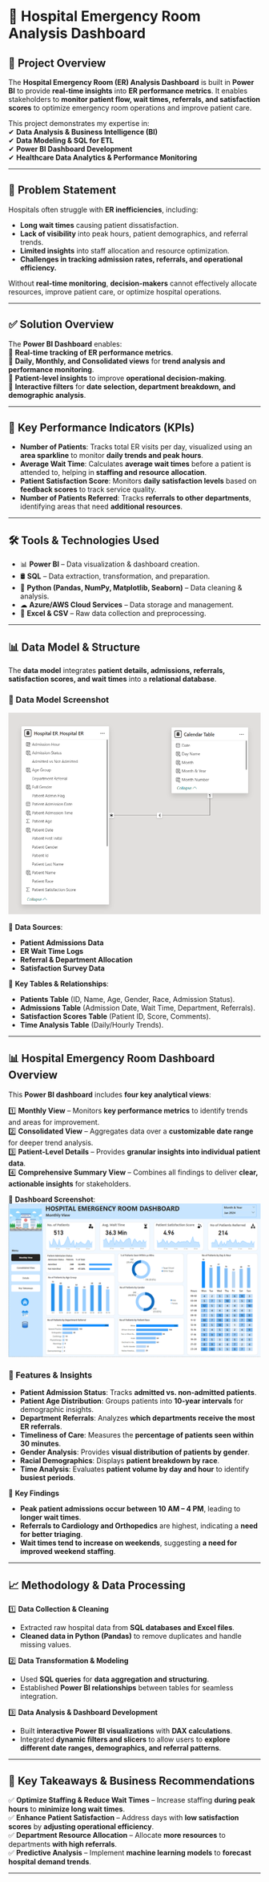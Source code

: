# 🏥 Hospital Emergency Room Analysis Dashboard

## 📌 Project Overview  
The **Hospital Emergency Room (ER) Analysis Dashboard** is built in **Power BI** to provide **real-time insights** into **ER performance metrics**. It enables stakeholders to **monitor patient flow, wait times, referrals, and satisfaction scores** to optimize emergency room operations and improve patient care.

This project demonstrates my expertise in:  
✔ **Data Analysis & Business Intelligence (BI)**  
✔ **Data Modeling & SQL for ETL**  
✔ **Power BI Dashboard Development**  
✔ **Healthcare Data Analytics & Performance Monitoring**  

---

## 🚀 Problem Statement  
Hospitals often struggle with **ER inefficiencies**, including:  
-  **Long wait times** causing patient dissatisfaction.  
-  **Lack of visibility** into peak hours, patient demographics, and referral trends.  
-  **Limited insights** into staff allocation and resource optimization.  
-  **Challenges in tracking admission rates, referrals, and operational efficiency.**  

Without **real-time monitoring**, **decision-makers** cannot effectively allocate resources, improve patient care, or optimize hospital operations.

---

## ✅ Solution Overview  
The **Power BI Dashboard** enables:  
📌 **Real-time tracking of ER performance metrics**.  
📌 **Daily, Monthly, and Consolidated views** for **trend analysis and performance monitoring**.  
📌 **Patient-level insights** to improve **operational decision-making**.  
📌 **Interactive filters** for **date selection, department breakdown, and demographic analysis**.  

---

## 🎯 Key Performance Indicators (KPIs)  

- **Number of Patients**: Tracks total ER visits per day, visualized using an **area sparkline** to monitor **daily trends and peak hours**.  
- **Average Wait Time**: Calculates **average wait times** before a patient is attended to, helping in **staffing and resource allocation**.  
- **Patient Satisfaction Score**: Monitors **daily satisfaction levels** based on **feedback scores** to track service quality.  
- **Number of Patients Referred**: Tracks **referrals to other departments**, identifying areas that need **additional resources**.  

---

## 🛠 Tools & Technologies Used  
- 📊 **Power BI** – Data visualization & dashboard creation.  
- 🛢 **SQL** – Data extraction, transformation, and preparation.  
- 🐍 **Python (Pandas, NumPy, Matplotlib, Seaborn)** – Data cleaning & analysis.  
- ☁ **Azure/AWS Cloud Services** – Data storage and management.  
- 📂 **Excel & CSV** – Raw data collection and preprocessing.  

---

## 📊 Data Model & Structure  

The **data model** integrates **patient details, admissions, referrals, satisfaction scores, and wait times** into a **relational database**.

### 📌 Data Model Screenshot  
![Data Model](https://github.com/muralikrishna-v/Healthcare-emergencyroom-analysis_powerBI/blob/main/hospital_eranalysis_datamodelling.png)  

📌 **Data Sources**:  
- **Patient Admissions Data**  
- **ER Wait Time Logs**  
- **Referral & Department Allocation**  
- **Satisfaction Survey Data**  

📌 **Key Tables & Relationships**:  
- **Patients Table** (ID, Name, Age, Gender, Race, Admission Status).  
- **Admissions Table** (Admission Date, Wait Time, Department, Referrals).  
- **Satisfaction Scores Table** (Patient ID, Score, Comments).  
- **Time Analysis Table** (Daily/Hourly Trends).  

---

## 📊 Hospital Emergency Room Dashboard Overview  

This **Power BI dashboard** includes **four key analytical views**:  

1️⃣ **Monthly View** – Monitors **key performance metrics** to identify trends and areas for improvement.  
2️⃣ **Consolidated View** – Aggregates data over a **customizable date range** for deeper trend analysis.  
3️⃣ **Patient-Level Details** – Provides **granular insights into individual patient data**.  
4️⃣ **Comprehensive Summary View** – Combines all findings to deliver **clear, actionable insights** for stakeholders.  

📌 **Dashboard Screenshot**:  
![Dashboard Overview](https://github.com/muralikrishna-v/Healthcare-emergencyroom-analysis_powerBI/blob/main/hospital_emergencyroom_analysis.png)  

### 📌 Features & Insights  

- **Patient Admission Status**: Tracks **admitted vs. non-admitted patients**.  
- **Patient Age Distribution**: Groups patients into **10-year intervals** for demographic insights.  
- **Department Referrals**: Analyzes **which departments receive the most ER referrals**.  
- **Timeliness of Care**: Measures the **percentage of patients seen within 30 minutes**.  
- **Gender Analysis**: Provides **visual distribution of patients by gender**.  
- **Racial Demographics**: Displays **patient breakdown by race**.  
- **Time Analysis**: Evaluates **patient volume by day and hour** to identify **busiest periods**.  

📌 **Key Findings**  
- **Peak patient admissions occur between 10 AM – 4 PM**, leading to **longer wait times**.  
- **Referrals to Cardiology and Orthopedics** are highest, indicating a **need for better triaging**.  
- **Wait times tend to increase on weekends**, suggesting **a need for improved weekend staffing**.  

---

## 📈 Methodology & Data Processing  

1️⃣ **Data Collection & Cleaning**  
   - Extracted raw hospital data from **SQL databases and Excel files**.  
   - **Cleaned data in Python (Pandas)** to remove duplicates and handle missing values.  

2️⃣ **Data Transformation & Modeling**  
   - Used **SQL queries** for **data aggregation and structuring**.  
   - Established **Power BI relationships** between tables for seamless integration.  

3️⃣ **Data Analysis & Dashboard Development**  
   - Built **interactive Power BI visualizations** with **DAX calculations**.  
   - Integrated **dynamic filters and slicers** to allow users to **explore different date ranges, demographics, and referral patterns**.  

---

## 📌 Key Takeaways & Business Recommendations  

✅ **Optimize Staffing & Reduce Wait Times** – Increase staffing **during peak hours** to **minimize long wait times**.  
✅ **Enhance Patient Satisfaction** – Address days with **low satisfaction scores** by **adjusting operational efficiency**.  
✅ **Department Resource Allocation** – Allocate **more resources** to departments **with high referrals**.  
✅ **Predictive Analysis** – Implement **machine learning models** to **forecast hospital demand trends**.  

  

---


